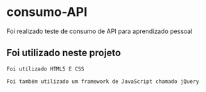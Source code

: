# consumo-API
 Foi realizado teste de consumo de API para aprendizado pessoal
## Foi utilizado neste projeto
~~~HTML 
Foi utilizado HTML5 E CSS
~~~

~~~jQuery
Foi também utilizado um framework de JavaScript chamado jQuery
~~~
